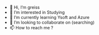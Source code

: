 - 👋 Hi, I’m greiss
- 👀 I’m interested in Studying
- 🌱 I’m currently learning Ysoft and Azure
- 💞️ I’m looking to collaborate on (searching)
- 📫 How to reach me ?

<!---
greiss19/greiss19 is a ✨ special ✨ repository because its `README.md` (this file) appears on your GitHub profile.
You can click the Preview link to take a look at your changes.
--->

